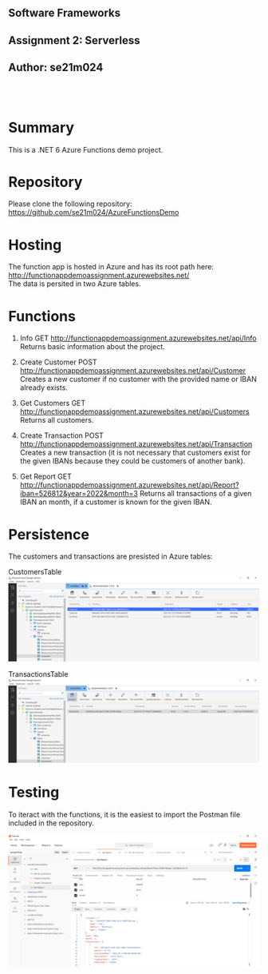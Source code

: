## Software Frameworks

## Assignment 2: Serverless

## Author: se21m024

<br/>
<br/>

# Summary

This is a .NET 6 Azure Functions demo project.<br/>

# Repository

Please clone the following repository:
<br/>
https://github.com/se21m024/AzureFunctionsDemo
<br/>

# Hosting

The function app is hosted in Azure and has its root path here:<br/>
http://functionappdemoassignment.azurewebsites.net/ <br/>
The data is persited in two Azure tables.

# Functions

1. Info
   GET http://functionappdemoassignment.azurewebsites.net/api/Info
   Returns basic information about the project.

2. Create Customer
   POST http://functionappdemoassignment.azurewebsites.net/api/Customer <Br/>
   Creates a new customer if no customer with the provided name or IBAN already exists.

3. Get Customers
   GET http://functionappdemoassignment.azurewebsites.net/api/Customers
   Returns all customers.

4. Create Transaction
   POST http://functionappdemoassignment.azurewebsites.net/api/Transaction
   Creates a new transaction (it is not necessary that customers exist for the given IBANs because they could be customers of another bank).

5. Get Report
   GET http://functionappdemoassignment.azurewebsites.net/api/Report?iban=526812&year=2022&month=3
   Returns all transactions of a given IBAN an month, if a customer is known for the given IBAN.

# Persistence

The customers and transactions are presisted in Azure tables:

CustomersTable
![CustomersTable](./Screenshots/CustomersTable.png)

TransactionsTable
![TransactionsTable](./Screenshots/TransactionsTable.png)

# Testing

To iteract with the functions, it is the easiest to import the Postman file included in the repository.

![TransactionsTable](./Screenshots/Postman.png)

